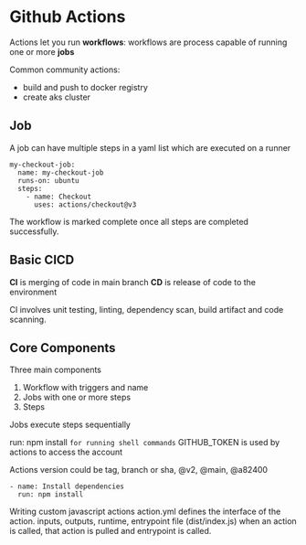 # Github Actions
Actions let you run **workflows**: workflows are process capable of running one or more **jobs**

Common community actions: 
+ build and push to docker registry
+ create aks cluster
 
## Job
A job can have multiple steps in a yaml list which are executed on a runner
```
my-checkout-job:
  name: my-checkout-job
  runs-on: ubuntu
  steps:
    - name: Checkout
      uses: actions/checkout@v3
```
The workflow is marked complete once all steps are completed successfully.
## Basic CICD
**CI** is merging of code in main branch 
**CD** is release of code to the environment

CI involves unit testing, linting, dependency scan, build artifact and code scanning.

## Core Components

Three main components
1. Workflow with triggers and name
2. Jobs with one or more steps
3. Steps

Jobs execute steps sequentially

run: npm install `for running shell commands`
GITHUB_TOKEN is used by actions to access the account

Actions version could be tag, branch or sha, @v2, @main, @a82400 
```
- name: Install dependencies
  run: npm install 
```


Writing custom javascript actions
  action.yml defines the interface of the action.
  inputs, outputs, runtime, entrypoint file (dist/index.js)
  when an action is called, that action is pulled and entrypoint is called.
  